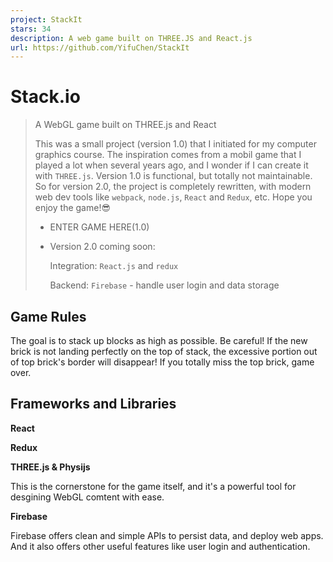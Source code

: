 ```yaml
---
project: StackIt
stars: 34
description: A web game built on THREE.JS and React.js
url: https://github.com/YifuChen/StackIt
---
```


**Stack.io**
============

> A WebGL game built on THREE.js and React
> 
> This was a small project (version 1.0) that I initiated for my computer graphics course. The inspiration comes from a mobil game that I played a lot when several years ago, and I wonder if I can create it with `THREE.js`. Version 1.0 is functional, but totally not maintainable. So for version 2.0, the project is completely rewritten, with modern web dev tools like `webpack`, `node.js`, `React` and `Redux`, etc. Hope you enjoy the game!:sunglasses:
> 
> -   ENTER GAME HERE(1.0)
>     
> -   Version 2.0 coming soon:
>     
>     Integration: `React.js` and `redux`
>     
>     Backend: `Firebase` - handle user login and data storage
>     

Game Rules
----------

The goal is to stack up blocks as high as possible. Be careful! If the new brick is not landing perfectly on the top of stack, the excessive portion out of top brick's border will disappear! If you totally miss the top brick, game over.

Frameworks and Libraries
------------------------

**React**

**Redux**

**THREE.js & Physijs**

This is the cornerstone for the game itself, and it's a powerful tool for desgining WebGL comtent with ease.

**Firebase**

Firebase offers clean and simple APIs to persist data, and deploy web apps. And it also offers other useful features like user login and authentication.
